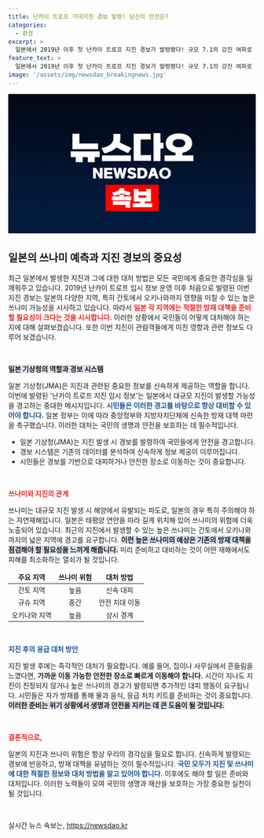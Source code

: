 ```yaml
---
title: 난카이 트로프 거대지진 경보 발령! 당신의 안전은?
categories:
  - 환경
excerpt: >
  일본에서 2019년 이후 첫 난카이 트로프 지진 경보가 발령됐다! 규모 7.1의 강진 여파로 간토에서 오키나와까지 대규모 쓰나미가 우려되는 가운데, 정부는 긴급 방재 대책을 촉구하고 나섰다.
feature_text: >
  일본에서 2019년 이후 첫 난카이 트로프 지진 경보가 발령됐다! 규모 7.1의 강진 여파로 간토에서 오키나와까지 대규모 쓰나미가 우려되는 가운데, 정부는 긴급 방재 대책을 촉구하고 나섰다.
image: '/assets/img/newsdao_breakingnews.jpg'
---
```


<p><img src="/assets/img/newsdao_breakingnews.jpg" alt="cryptoinkorea 속보" /></p>

<h2 data-ke-size="size26">일본의 쓰나미 예측과 지진 경보의 중요성</h2>

<p data-ke-size="size16">최근 일본에서 발생한 지진과 그에 대한 대처 방법은 모든 국민에게 중요한 경각심을 일깨워주고 있습니다. 2019년 난카이 트로프 임시 정보 운영 이후 처음으로 발령된 이번 지진 경보는 일본의 다양한 지역, 특히 간토에서 오키나와까지 영향을 미칠 수 있는 높은 쓰나미 가능성을 시사하고 있습니다. 따라서 <b><span style="color: #ee2323;">일본 각 지역에는 적절한 방재 대책을 준비할 필요성이 크다는 것을 시사합니다.</span></b> 이러한 상황에서 국민들이 어떻게 대처해야 하는지에 대해 살펴보겠습니다. 또한 이번 지진이 관람객들에게 미친 영향과 관련 정보도 다루어 보겠습니다.</p>

<p data-ke-size="size16">&nbsp;</p>

<p><b><span style="background-color: #21538527;">일본 기상청의 역할과 경보 시스템</span></b></p>

<p data-ke-size="size16">일본 기상청(JMA)은 지진과 관련된 중요한 정보를 신속하게 제공하는 역할을 합니다. 이번에 발령된 '난카이 트로프 지진 임시 정보'는 일본에서 대규모 지진이 발생할 가능성을 경고하는 중대한 메시지입니다. <b><span style="color: #1a5490;">시민들은 이러한 경고를 바탕으로 항상 대비할 수 있어야 합니다.</span></b> 일본 정부는 이에 따라 중앙정부와 지방자치단체에 신속한 방재 대책 마련을 촉구했습니다. 이러한 대처는 국민의 생명과 안전을 보호하는 데 필수적입니다.</p>

<ul>
    <li>일본 기상청(JMA)는 지진 발생 시 경보를 발령하여 국민들에게 안전을 경고합니다.</li>
    <li>경보 시스템은 기존의 데이터를 분석하여 신속하게 정보 제공이 이루어집니다.</li>
    <li>시민들은 경보를 기반으로 대피하거나 안전한 장소로 이동하는 것이 중요합니다.</li>
</ul>

<p data-ke-size="size16">&nbsp;</p>

<p><b><span style="color: #ee2323;">쓰나미와 지진의 관계</span></b></p>

<p data-ke-size="size16">쓰나미는 대규모 지진 발생 시 해양에서 유발되는 파도로, 일본의 경우 특히 주의해야 하는 자연재해입니다. 일본은 태평양 연안을 따라 길게 위치해 있어 쓰나미의 위험에 더욱 노출되어 있습니다. 최근의 지진에서 발생할 수 있는 높은 쓰나미는 간토에서 오키나와까지의 넓은 지역에 경고를 요구합니다. <b><span style="background-color: #21538527;">이런 높은 쓰나미의 예상은 기존의 방재 대책을 점검해야 할 필요성을 느끼게 해줍니다.</span></b> 미리 준비하고 대비하는 것이 어떤 재해에서도 피해를 최소화하는 열쇠가 될 것입니다.</p>

<table style="width: 100%; border-collapse: collapse; margin-top: 10px;">
    <thead>
        <tr>
            <td style="text-align: center; height: 17px;"><b>주요 지역</b></td>
            <td style="text-align: center; height: 17px;"><b>쓰나미 위험</b></td>
            <td style="text-align: center; height: 17px;"><b>대처 방법</b></td>
        </tr>
    </thead>
    <tbody>
        <tr>
            <td style="text-align: center; height: 17px;">간토 지역</td>
            <td style="text-align: center; height: 17px;">높음</td>
            <td style="text-align: center; height: 17px;">신속 대피</td>
        </tr>
        <tr>
            <td style="text-align: center; height: 17px;">규슈 지역</td>
            <td style="text-align: center; height: 17px;">중간</td>
            <td style="text-align: center; height: 17px;">안전 지대 이동</td>
        </tr>
        <tr>
            <td style="text-align: center; height: 17px;">오키나와 지역</td>
            <td style="text-align: center; height: 17px;">높음</td>
            <td style="text-align: center; height: 17px;">상시 경계</td>
        </tr>
    </tbody>
</table>

<p data-ke-size="size16">&nbsp;</p>

<p><b><span style="color: #1a5490;">지진 후의 응급 대처 방안</span></b></p>

<p data-ke-size="size16">지진 발생 후에는 즉각적인 대처가 필요합니다. 예를 들어, 집이나 사무실에서 흔들림을 느꼈다면, <b><span style="ee2323;">가까운 이동 가능한 안전한 장소로 빠르게 이동해야 합니다.</span></b> 시간이 지나도 지진이 진정되지 않거나 높은 쓰나미의 경고가 발령되면 추가적인 대피 행동이 요구됩니다. 시민들은 자가 방재를 통해 물과 음식, 응급 처치 키트를 준비하는 것이 중요합니다. <b><span style="background-color: #21538527;">이러한 준비는 위기 상황에서 생명과 안전을 지키는 데 큰 도움이 될 것입니다.</span></b></p>

<p data-ke-size="size16">&nbsp;</p>

<p><b><span style="color: #ee2323;">결론적으로, </span></b></p>

<p data-ke-size="size16">일본의 지진과 쓰나미 위험은 항상 우리의 경각심을 필요로 합니다. 신속하게 발령되는 경보에 반응하고, 방재 대책을 유념하는 것이 필수적입니다. <b><span style="color: #1a5490;">국민 모두가 지진 및 쓰나미에 대한 적절한 정보와 대처 방법을 알고 있어야 합니다.</span></b> 이후에도 해야 할 일은 준비와 대처입니다. 이러한 노력들이 모여 국민의 생명과 재산을 보호하는 가장 중요한 실천이 될 것입니다.</p> 

<p data-ke-size="size16">&nbsp;</p>
실시간 뉴스 속보는, <a href="https://newsdao.kr" rel="dofollow">https://newsdao.kr</a>


